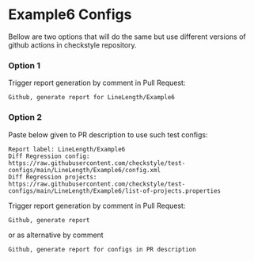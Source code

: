 # Example6 Configs

Bellow are two options that will do the same but use different versions
of github actions in checkstyle repository.


### Option 1
Trigger report generation by comment in Pull Request:
```
Github, generate report for LineLength/Example6
```

### Option 2

Paste below given to PR description to use such test configs:
```
Report label: LineLength/Example6
Diff Regression config: https://raw.githubusercontent.com/checkstyle/test-configs/main/LineLength/Example6/config.xml
Diff Regression projects: https://raw.githubusercontent.com/checkstyle/test-configs/main/LineLength/Example6/list-of-projects.properties
```

Trigger report generation by comment in Pull Request:
```
Github, generate report
```
or as alternative by comment
```
Github, generate report for configs in PR description
```
